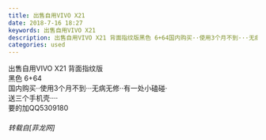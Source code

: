 ```yaml
---
title: 出售自用VIVO X21
date: 2018-7-16 18:27
keywords: 出售自用VIVO X21
description: 出售自用VIVO X21 背面指纹版黑色 6+64国内购买··使用3个月不到···无病无修··有一处小磕碰·送三个手机壳····要的加QQ5309180
categories: used
---
```

<td class="t_f" id="postmessage_1518709">

出售自用VIVO X21 背面指纹版<br/>
黑色 6+64<br/>
国内购买··使用3个月不到···无病无修··有一处小磕碰·<br/>
送三个手机壳····<br/>
要的加QQ5309180</td>
###### 转载自[菲龙网]